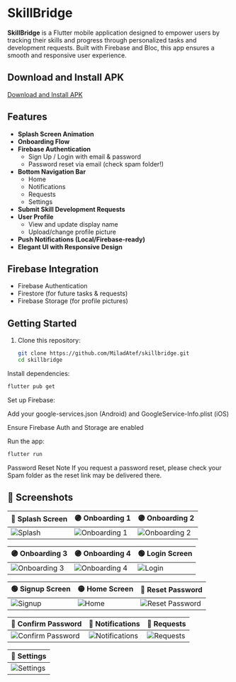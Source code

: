 # SkillBridge

**SkillBridge** is a Flutter mobile application designed to empower users by tracking their skills and progress through personalized tasks and development requests. Built with Firebase and Bloc, this app ensures a smooth and responsive user experience.

## Download and Install APK

[Download and Install APK](https://drive.google.com/file/d/1vMK5p20vuKePY1ntD-MZST45EjlBzreJ/view?usp=sharing)

## Features

- **Splash Screen Animation**
- **Onboarding Flow**
- **Firebase Authentication**
  - Sign Up / Login with email & password
  - Password reset via email (check spam folder!)
- **Bottom Navigation Bar**
  - Home
  - Notifications
  - Requests
  - Settings
- **Submit Skill Development Requests**
- **User Profile**
  - View and update display name
  - Upload/change profile picture
- **Push Notifications (Local/Firebase-ready)**
- **Elegant UI with Responsive Design**

## Firebase Integration

- Firebase Authentication
- Firestore (for future tasks & requests)
- Firebase Storage (for profile pictures)

## Getting Started

1. Clone this repository:

   ```bash
   git clone https://github.com/MiladAtef/skillbridge.git
   cd skillbridge
   ```

Install dependencies:

```bash
flutter pub get
```

Set up Firebase:

Add your google-services.json (Android) and GoogleService-Info.plist (iOS)

Ensure Firebase Auth and Storage are enabled

Run the app:

```bash
flutter run
```

Password Reset Note
If you request a password reset, please check your Spam folder as the reset link may be delivered there.

## 📸 Screenshots

| 🔵 Splash Screen                                     | 🟣 Onboarding 1                                                   | 🟣 Onboarding 2                                                   |
| --------------------------------------------------- | ---------------------------------------------------------------- | ---------------------------------------------------------------- |
| ![Splash](https://i.postimg.cc/rpzSJdzr/splash.png) | ![Onboarding 1](https://i.postimg.cc/7LC2zpQ1/on-Boarding-1.png) | ![Onboarding 2](https://i.postimg.cc/vmp6t3pJ/on-Boarding-2.png) |

| 🟣 Onboarding 3                                                   | 🟣 Onboarding 4                                       | 🟢 Login Screen                                    |
| ---------------------------------------------------------------- | ---------------------------------------------------- | ------------------------------------------------- |
| ![Onboarding 3](https://i.postimg.cc/qRy6b2rz/on-Boarding-3.png) | ![Onboarding 4](https://i.postimg.cc/HntcHHVm/o.png) | ![Login](https://i.postimg.cc/jdZwFspQ/login.png) |

| 🟢 Signup Screen                                     | 🟡 Home Screen                                   | 🔐 Reset Password                                                |
| --------------------------------------------------- | ----------------------------------------------- | --------------------------------------------------------------- |
| ![Signup](https://i.postimg.cc/GmfBbXh4/signup.png) | ![Home](https://i.postimg.cc/tRzYsq4Q/home.png) | ![Reset Password](https://i.postimg.cc/kG596dTq/reset-Pass.png) |

| 🔐 Confirm Password                                                  | 📱 Notifications                                                  | 📱 Requests                                              |
| ------------------------------------------------------------------- | ---------------------------------------------------------------- | ------------------------------------------------------- |
| ![Confirm Password](https://i.postimg.cc/PxyT5qzS/confirm-Pass.png) | ![Notifications](https://i.postimg.cc/NjKMCR7B/notification.png) | ![Requests](https://i.postimg.cc/3NrrXGxM/requests.png) |

| 📱 Settings                                              |
| ------------------------------------------------------- |
| ![Settings](https://i.postimg.cc/L6b4Pnd7/settings.png) |
